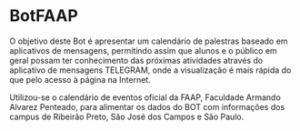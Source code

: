 # BotFAAP

O objetivo deste Bot é apresentar um calendário de palestras baseado em aplicativos de mensagens, permitindo assim que alunos e o público em geral possam ter conhecimento das próximas atividades através do aplicativo de mensagens TELEGRAM, onde a visualização é mais rápida do que pelo acesso à página na Internet.

Utilizou-se o calendário de eventos oficial da FAAP, Faculdade Armando Alvarez Penteado, para alimentar os dados do BOT com informações dos campus de Ribeirão Preto, São José dos Campos e São Paulo.
